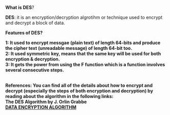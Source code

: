 **What is DES**? <br>

**DES**: it is an encryption/decryption algrotihm or technique used to encrypt and decrypt a block of data. <br><b>

**Features of DES**?<br>

**1**: It used to encrypt messgae (plain text) of length 64-bits and produce the cipher text (unreadable message) of length 64-bit too.<br>
**2**: It used symmetric key, means that the same key will be used for both encryption & decryption. <br>
**3**: It gets the power from using the F function which is a function involves several consecutive steps.<br><br>

**References**: You can find all of the details about how to encrypt and decrypt (especially the steps of both encryption and decryption) by reading about the algorithm in the following links:<br>
<a href="http://page.math.tu-berlin.de/~kant/teaching/hess/krypto-ws2006/des.htm"></a>The DES Algorithm by J. Orlin Grabbe<br>
<a href="http://www.umsl.edu/~siegelj/information_theory/projects/des.netau.net/Dataencryptionalgorithm.html"> DATA ENCRYPTION ALGORITHM</a><br>
